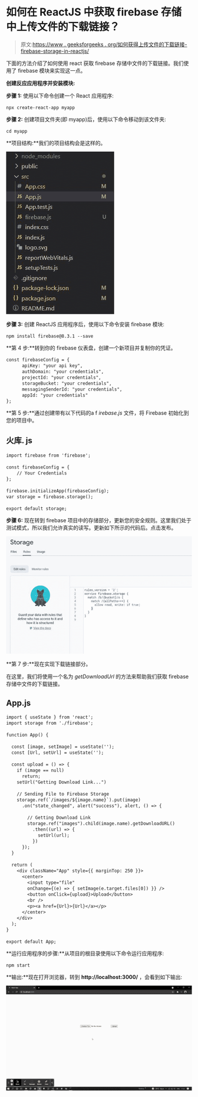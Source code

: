 # 如何在 ReactJS 中获取 firebase 存储中上传文件的下载链接？

> 原文:[https://www . geeksforgeeks . org/如何获得上传文件的下载链接-firebase-storage-in-reactjs/](https://www.geeksforgeeks.org/how-to-get-download-link-of-uploaded-files-in-firebase-storage-in-reactjs/)

下面的方法介绍了如何使用 react 获取 firebase 存储中文件的下载链接。我们使用了 firebase 模块来实现这一点。

**创建反应应用程序并安装模块:**

**步骤 1:** 使用以下命令创建一个 React 应用程序:

```
npx create-react-app myapp
```

**步骤 2:** 创建项目文件夹(即 myapp)后，使用以下命令移动到该文件夹:

```
cd myapp
```

**项目结构:**我们的项目结构会是这样的。

![](img/fed93ee280f8f02fb50e5f73a9c738e9.png)

**步骤 3:** 创建 ReactJS 应用程序后，使用以下命令安装 firebase 模块:

```
npm install firebase@8.3.1 --save
```

**第 4 步:**转到你的 firebase 仪表盘，创建一个新项目并复制你的凭证。

```
const firebaseConfig = {
      apiKey: "your api key",
      authDomain: "your credentials",
      projectId: "your credentials",
      storageBucket: "your credentials",
      messagingSenderId: "your credentials",
      appId: "your credentials"
};
```

**第 5 步:**通过创建带有以下代码的a f *irebase.js* 文件，将 Firebase 初始化到您的项目中。

## 火库. js

```
import firebase from 'firebase';

const firebaseConfig = {
    // Your Credentials
};

firebase.initializeApp(firebaseConfig);
var storage = firebase.storage();

export default storage;
```

**步骤 6:** 现在转到 firebase 项目中的存储部分，更新您的安全规则。这里我们处于测试模式，所以我们允许真实的读写。更新如下所示的代码后。点击发布。

![](img/58ade3dace01aab5ab04d0efdd2c7137.png)

**第 7 步:**现在实现下载链接部分。

在这里，我们将使用一个名为 *getDownloadUrl* 的方法来帮助我们获取 firebase 存储中文件的下载链接。

## App.js

```
import { useState } from 'react';
import storage from './firebase';

function App() {

  const [image, setImage] = useState('');
  const [Url, setUrl] = useState('');

  const upload = () => {
    if (image == null)
      return;
    setUrl("Getting Download Link...")

    // Sending File to Firebase Storage
    storage.ref(`/images/${image.name}`).put(image)
      .on("state_changed", alert("success"), alert, () => {

        // Getting Download Link
        storage.ref("images").child(image.name).getDownloadURL()
          .then((url) => {
            setUrl(url);
          })
      });
  }

  return (
    <div className="App" style={{ marginTop: 250 }}>
      <center>
        <input type="file" 
        onChange={(e) => { setImage(e.target.files[0]) }} />
        <button onClick={upload}>Upload</button>
        <br />
        <p><a href={Url}>{Url}</a></p>
      </center>
    </div>
  );
}

export default App;
```

**运行应用程序的步骤:**从项目的根目录使用以下命令运行应用程序:

```
npm start
```

**输出:**现在打开浏览器，转到 **http://localhost:3000/** ，会看到如下输出:

![](img/037ebe09e306035bfeba715c60ca5b83.png)